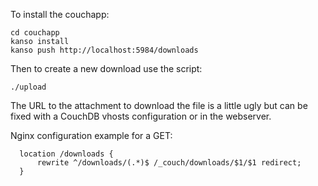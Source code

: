 
To install the couchapp:

```
cd couchapp
kanso install
kanso push http://localhost:5984/downloads
```

Then to create a new download use the script:

```
./upload
```

The URL to the attachment to download the file is a little ugly but can be
fixed with a CouchDB vhosts configuration or in the webserver.

Nginx configuration example for a GET:

```
  location /downloads {
      rewrite ^/downloads/(.*)$ /_couch/downloads/$1/$1 redirect;
  }
```
